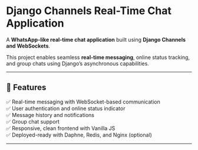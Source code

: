 # Django Channels Real-Time Chat Application

A **WhatsApp-like real-time chat application** built using **Django Channels and WebSockets**.

This project enables seamless **real-time messaging**, online status tracking, and group chats using Django’s asynchronous capabilities.

---

## 🚀 Features

✅ Real-time messaging with WebSocket-based communication  
✅ User authentication and online status indicator  
✅ Message history and notifications  
✅ Group chat support  
✅ Responsive, clean frontend with Vanilla JS  
✅ Deployed-ready with Daphne, Redis, and Nginx (optional)

---
